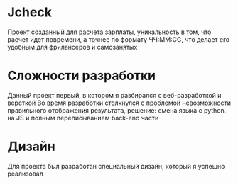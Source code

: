 # Jcheck
Проект созданный для расчета зарплаты, уникальность в том, что расчет идет повремени, а точнее по формату ЧЧ:ММ:СС, что делает его удобным для фрилансеров и самозанятых
# Сложности разработки
Данный проект первый, в котором я разбирался с веб-разработкой и версткой
Во время разработки столкнулся с проблемой невозможности правильного отображения результата, решение: смена языка с python, на JS и полным переписыванием back-end части
# Дизайн
Для проекта был разработан специальный дизайн, который я успешно реализовал
